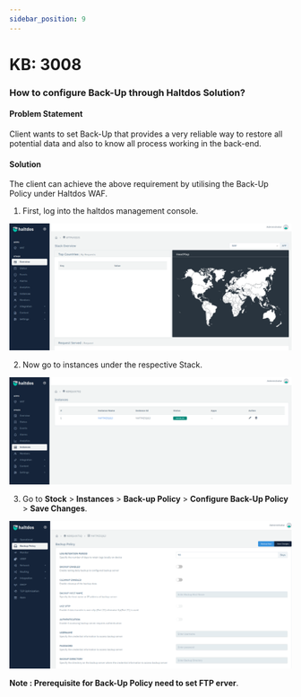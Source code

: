 ```yaml
---
sidebar_position: 9
---
```


# KB: 3008

### How to configure  Back-Up through Haltdos Solution?

#### Problem Statement

Client wants to set Back-Up that provides a very reliable way to restore all potential data and also to know all process working in the back-end.

#### Solution

The client can achieve the above requirement by utilising the Back-Up  Policy under Haltdos WAF.

1. First, log into the haltdos management console.

![backup](/img/platform/v6/kb/backup1.png)

2. Now go to instances under the respective Stack.

![backup](/img/platform/v6/kb/backup2.png)

3. Go to **Stock** > **Instances** > **Back-up Policy** > **Configure Back-Up Policy** > **Save Changes**.

![backup](/img/platform/v6/kb/backup3.png)

**Note : Prerequisite for Back-Up Policy need to set FTP erver**.
